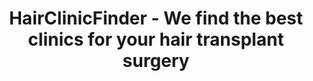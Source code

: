---
slug: homepage
title: HairClinicFinder - We find the best clinics for your hair transplant surgery
description: We find the best clinics for your hair transplant surgery

faq:
  - q: This is just a test?
    a: Yep, just a test
  - q: This is just a test?
    a: Yep, just a test
  - q: This is just a test?
    a: Yep, just a test
  - q: This is just a test?
    a: Yep, just a test
---